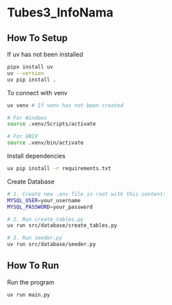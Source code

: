 # Tubes3_InfoNama

## How To Setup
If uv has not been installed
```bash
pipx install uv
uv --version
uv pip install .
```

To connect with venv
```bash
uv venv # If venv has not been created

# For Windows
source .venv/Scripts/activate

# For UNIX
source .venv/bin/activate
```

Install dependencies
```bash
uv pip install -r requirements.txt
```

Create Database
```bash
# 1. Create new .env file in root with this content:
MYSQL_USER=your_username
MYSQL_PASSWORD=your_password

# 2. Run create_tables.py
uv run src/database/create_tables.py

# 3. Run seeder.py
uv run src/database/seeder.py
```

## How To Run
Run the program
```bash
uv run main.py
```